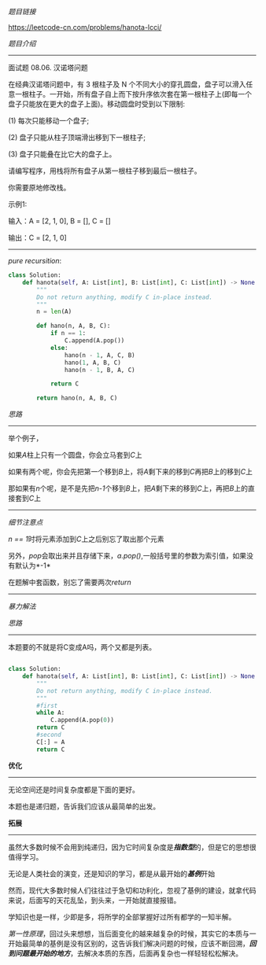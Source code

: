 *题目链接*
 
 https://leetcode-cn.com/problems/hanota-lcci/

*题目介绍*
********************************
面试题 08.06. 汉诺塔问题

在经典汉诺塔问题中，有 3 根柱子及 N 个不同大小的穿孔圆盘，盘子可以滑入任意一根柱子。一开始，所有盘子自上而下按升序依次套在第一根柱子上(即每一个盘子只能放在更大的盘子上面)。移动圆盘时受到以下限制:
 
(1) 每次只能移动一个盘子;
 
(2) 盘子只能从柱子顶端滑出移到下一根柱子;

(3) 盘子只能叠在比它大的盘子上。

请编写程序，用栈将所有盘子从第一根柱子移到最后一根柱子。

你需要原地修改栈。

示例1:

 输入：A = [2, 1, 0], B = [], C = []
 
 输出：C = [2, 1, 0]

********************************
*pure recursition*:

```python
class Solution:
    def hanota(self, A: List[int], B: List[int], C: List[int]) -> None:
        """
        Do not return anything, modify C in-place instead.
        """
        n = len(A)

        def hano(n, A, B, C):
            if n == 1:
                C.append(A.pop())
            else:
                hano(n - 1, A, C, B)
                hano(1, A, B, C)
                hano(n - 1, B, A, C)

            return C

        return hano(n, A, B, C)
```

*思路*
********************************
举个例子，

如果*A*柱上只有一个圆盘，你会立马套到*C*上
  
如果有两个呢，你会先把第一个移到*B*上，将*A*剩下来的移到*C*再把*B*上的移到*C*上

那如果有*n*个呢，是不是先把*n-1*个移到*B*上，把*A*剩下来的移到*C*上，再把*B*上的直接套到*C*上
********************************
*细节注意点*

*n == 1*时将元素添加到*C*上之后别忘了取出那个元素

另外，*pop*会取出来并且存储下来，*a.pop()*,一般括号里的参数为索引值，如果没有默认为*-1*

在题解中套函数，别忘了需要两次*return*
********************************

*暴力解法*

*思路*
********************************
本题要的不就是将C变成A吗，两个又都是列表。

```python

class Solution:
    def hanota(self, A: List[int], B: List[int], C: List[int]) -> None:
        """
        Do not return anything, modify C in-place instead.
        """
        #first
        while A:
            C.append(A.pop(0))
        return C
        #second
        C[:] = A
        return C
```

**优化**
********************************
无论空间还是时间复杂度都是下面的更好。

本题也是递归题，告诉我们应该从最简单的出发。

**拓展**
********************************
虽然大多数时候不会用到纯递归，因为它时间复杂度是***指数型***的，但是它的思想很值得学习。

无论是人类社会的演变，还是知识的学习，都是从最开始的***基例***开始  

然而，现代大多数时候人们往往过于急切和功利化，忽视了基例的建设，就拿代码来说，后面写的天花乱坠，到头来，一开始就直接报错。

学知识也是一样，少即是多，将所学的全部掌握好过所有都学的一知半解。

*第一性原理*，回过头来想想，当后面变化的越来越复杂的时候，其实它的本质与一开始最简单的基例是没有区别的，这告诉我们解决问题的时候，应该不断回溯，***回到问题最开始的地方***，去解决本质的东西，后面再复杂也一样轻轻松松解决。
